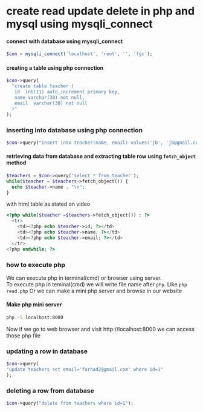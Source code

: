 # create read update delete in php and mysql using mysqli_connect

#### connect with database using mysqli_connect
~~~php
$con = mysqli_connect('localhost', 'root', '', 'fgc');
~~~

#### creating a table using php connection
~~~php
$con->query(
  "create table teacher (
   id  int(11) auto_increment primary key,
   name varchar(30) not null,
   email  varchar(30) not null
  )"
);
~~~

### inserting into database using php connection
~~~php
$con->query("insert into teacher(name, email) values('jb', 'jb@gmail.com') ");
~~~

#### retrieving data from database and extracting table row using `fetch_object` method
~~~php
$teachers = $con->query('select * from teacher');
while($teacher = $teachers->fetch_object()) {
  echo $teacher->name . "\n";
}
~~~
with html table as stated on video
~~~php
<?php while($teacher =$teachers->fetch_object()) : ?>
  <tr>
    <td><?php echo $teacher->id; ?></td>
    <td><?php echo $teacher->name; ?></td>
    <td><?php echo $teacher->email; ?></td>
  </tr>
<?php endwhile; ?>
~~~
### how to execute php 
We can execute php in terminal(cmd) or browser using server.     
To execute php in teminal(cmd) we will write file name after `php`. Like `php read.php`    Or we can make a mini php server and browse in our website     
####  Make php mini server
~~~bash
php -S localhost:8000
~~~
Now if we go to web browser and visit http://localhost:8000 we can access those php file
### updating a row in database

~~~php
$con->query(
"update teachers set email='farhad2@gmail.com' where id=1"
);
~~~


### deleting a row from database
~~~php
$con->query("delete from teachers where id=1");
~~~



